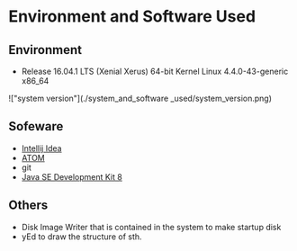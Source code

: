 # Environment and Software Used

## Environment

+	Release 16.04.1 LTS (Xenial Xerus) 64-bit Kernel Linux 4.4.0-43-generic x86_64

!["system version"](./system_and_software _used/system_version.png)

## Sofeware

+	[Intellij Idea](http://www.jetbrains.com/idea/)
+ [ATOM](https://atom.io/)
+ git
+ [Java SE Development Kit 8](http://www.oracle.com/technetwork/java/javase/downloads/jdk8-downloads-2133151.html)

## Others

+ Disk Image Writer that is contained in the system to make startup disk
+ yEd to draw the structure of sth.
